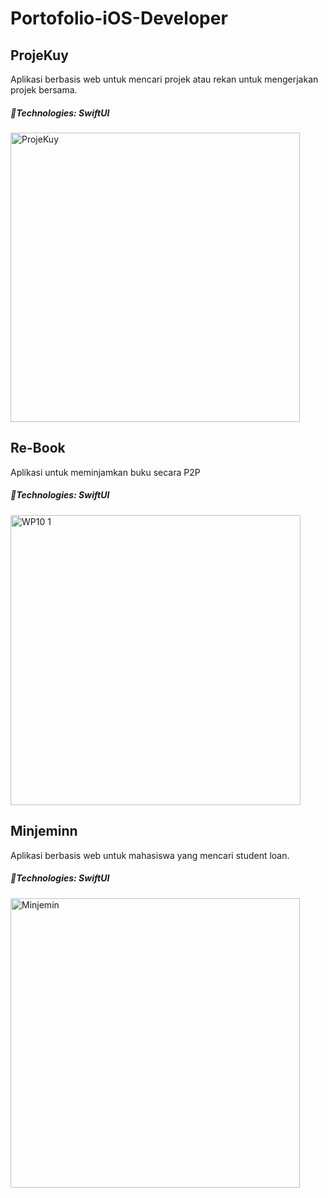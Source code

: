 # Portofolio-iOS-Developer


## ProjeKuy
Aplikasi berbasis web untuk mencari projek atau rekan untuk mengerjakan projek bersama.
##### 🔨Technologies: SwiftUI

<img width="463" alt="ProjeKuy" src="https://user-images.githubusercontent.com/48622568/195787113-ad7c0bc4-2b07-4244-b1de-264d662c17cd.png">

## Re-Book
Aplikasi untuk meminjamkan buku secara P2P
##### 🔨Technologies: SwiftUI

<img width="464" alt="WP10 1" src="https://user-images.githubusercontent.com/48622568/195787129-ae543634-e9cf-42ca-8554-8f00ce6fafe8.png">

## Minjeminn
Aplikasi berbasis web untuk mahasiswa yang mencari student loan.
##### 🔨Technologies: SwiftUI

<img width="463" alt="Minjemin" src="https://user-images.githubusercontent.com/48622568/195787136-fe4a25d5-d5ff-4688-8ce5-5732a1270799.png">
